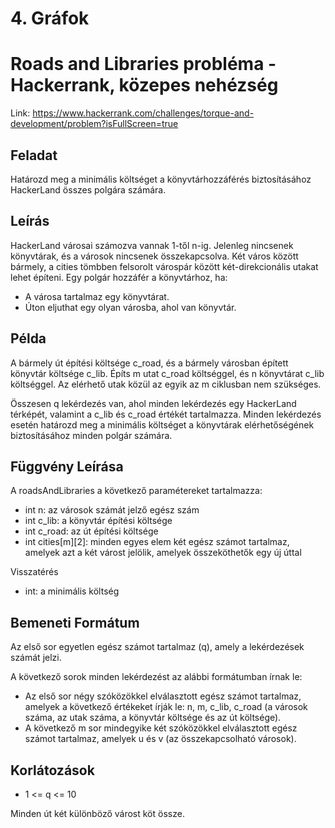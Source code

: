 # 4. Gráfok
# Roads and Libraries probléma - Hackerrank, közepes nehézség
Link: https://www.hackerrank.com/challenges/torque-and-development/problem?isFullScreen=true

## Feladat
Határozd meg a minimális költséget a könyvtárhozzáférés biztosításához HackerLand összes polgára számára.

## Leírás
HackerLand városai számozva vannak 1-től n-ig. Jelenleg nincsenek könyvtárak, és a városok nincsenek összekapcsolva. Két város között bármely, a cities tömbben felsorolt várospár között két-direkcionális utakat lehet építeni. Egy polgár hozzáfér a könyvtárhoz, ha:
- A városa tartalmaz egy könyvtárat.
- Úton eljuthat egy olyan városba, ahol van könyvtár.

## Példa

A bármely út építési költsége c_road, és a bármely városban épített könyvtár költsége c_lib. Építs m utat c_road költséggel, és n könyvtárat c_lib költséggel. Az elérhető utak közül az egyik az m ciklusban nem szükséges.

Összesen q lekérdezés van, ahol minden lekérdezés egy HackerLand térképét, valamint a c_lib és c_road értékét tartalmazza. Minden lekérdezés esetén határozd meg a minimális költséget a könyvtárak elérhetőségének biztosításához minden polgár számára.

## Függvény Leírása

A roadsAndLibraries a következő paramétereket tartalmazza:

- int n: az városok számát jelző egész szám
- int c_lib: a könyvtár építési költsége
- int c_road: az út építési költsége
- int cities[m][2]: minden egyes elem két egész számot tartalmaz, amelyek azt a két várost jelölik, amelyek összeköthetők egy új úttal

Visszatérés
- int: a minimális költség

## Bemeneti Formátum

Az első sor egyetlen egész számot tartalmaz (q), amely a lekérdezések számát jelzi.

A következő sorok minden lekérdezést az alábbi formátumban írnak le:

- Az első sor négy szóközökkel elválasztott egész számot tartalmaz, amelyek a következő értékeket írják le: n, m, c_lib, c_road (a városok száma, az utak száma, a könyvtár költsége és az út költsége).
- A következő m sor mindegyike két szóközökkel elválasztott egész számot tartalmaz, amelyek u és v (az összekapcsolható városok).

## Korlátozások

- 1 <= q <= 10

Minden út két különböző várost köt össze.